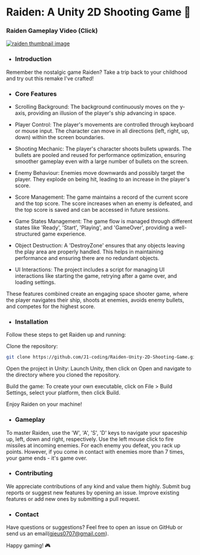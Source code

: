 # Raiden: A Unity 2D Shooting Game 🚀

### Raiden Gameplay Video (Click)
<a href="https://youtu.be/aI9E4yKLZ2Y">
<img src="http://img.youtube.com/vi/aI9E4yKLZ2Y/maxresdefault.jpg" alt="raiden thumbnail image">
</a>

* ### Introduction
Remember the nostalgic game Raiden? Take a trip back to your childhood and try out this remake I've crafted!

+ ### Core Features
+ Scrolling Background: The background continuously moves on the y-axis, providing an illusion of the player's ship advancing in space.

+ Player Control: The player's movements are controlled through keyboard or mouse input. The character can move in all directions (left, right, up, down) within the screen boundaries.

+ Shooting Mechanic: The player's character shoots bullets upwards. The bullets are pooled and reused for performance optimization, ensuring smoother gameplay even with a large number of bullets on the screen.

+ Enemy Behaviour: Enemies move downwards and possibly target the player. They explode on being hit, leading to an increase in the player's score.

+ Score Management: The game maintains a record of the current score and the top score. The score increases when an enemy is defeated, and the top score is saved and can be accessed in future sessions.

+ Game States Management: The game flow is managed through different states like 'Ready', 'Start', 'Playing', and 'GameOver', providing a well-structured game experience.

+ Object Destruction: A 'DestroyZone' ensures that any objects leaving the play area are properly handled. This helps in maintaining performance and ensuring there are no redundant objects.

+ UI Interactions: The project includes a script for managing UI interactions like starting the game, retrying after a game over, and loading settings.

These features combined create an engaging space shooter game, where the player navigates their ship, shoots at enemies, avoids enemy bullets, and competes for the highest score.

* ### Installation
Follow these steps to get Raiden up and running:

Clone the repository:
```bash
git clone https://github.com/J1-coding/Raiden-Unity-2D-Shooting-Game.git
```
Open the project in Unity: Launch Unity, then click on Open and navigate to the directory where you cloned the repository.

Build the game: To create your own executable, click on File > Build Settings, select your platform, then click Build.

Enjoy Raiden on your machine!


* ### Gameplay
To master Raiden, use the 'W', 'A', 'S', 'D' keys to navigate your spaceship up, left, down and right, respectively. Use the left mouse click to fire missiles at incoming enemies. For each enemy you defeat, you rack up points. However, if you come in contact with enemies more than 7 times, your game ends - it's game over.

* ### Contributing
We appreciate contributions of any kind and value them highly.
Submit bug reports or suggest new features by opening an issue.
Improve existing features or add new ones by submitting a pull request.

* ### Contact
Have questions or suggestions? Feel free to open an issue on GitHub or send us an email(gjeus0707@gmail.com).

Happy gaming! 🎮
